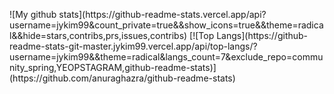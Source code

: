 <p>
  ![My github stats](https://github-readme-stats.vercel.app/api?username=jykim99&count_private=true&&show_icons=true&&theme=radical&&hide=stars,contribs,prs,issues,contribs)
  [![Top Langs](https://github-readme-stats-git-master.jykim99.vercel.app/api/top-langs/?username=jykim99&&theme=radical&langs_count=7&exclude_repo=community_spring,YEOPSTAGRAM,github-readme-stats)](https://github.com/anuraghazra/github-readme-stats)
  <p align="center">
</p>
